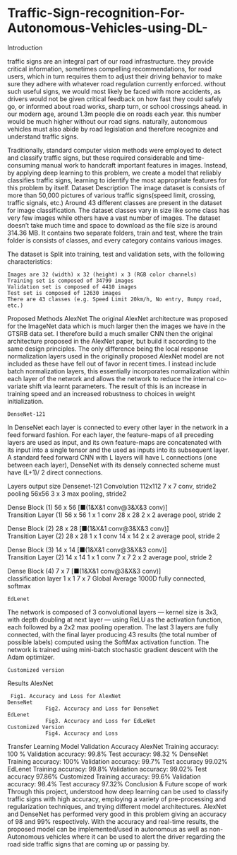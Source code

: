 
# Traffic-Sign-recognition-For-Autonomous-Vehicles-using-DL-






Introduction

traffic signs are an integral part of our road infrastructure. they provide critical information, sometimes compelling recommendations, for road users, which in turn requires them to adjust their driving behavior to make sure they adhere with whatever road regulation currently enforced. without such useful signs, we would most likely be faced with more accidents, as drivers would not be given critical feedback on how fast they could safely go, or informed about road works, sharp turn, or school crossings ahead. in our modern age, around 1.3m people die on roads each year. this number would be much higher without our road signs. naturally, autonomous vehicles must also abide by road legislation and therefore recognize and understand traffic signs.

Traditionally, standard computer vision methods were employed to detect and classify traffic signs, but these required considerable and time-consuming manual work to handcraft important features in images. Instead, by applying deep learning to this problem, we create a model that reliably classifies traffic signs, learning to identify the most appropriate features for this problem by itself.
Dataset Description
The image dataset is consists of more than 50,000 pictures of various traffic signs(speed limit, crossing, traffic signals, etc.) Around 43 different classes are present in the dataset for image classification. The dataset classes vary in size like some class has very few images while others have a vast number of images. The dataset doesn’t take much time and space to download as the file size is around 314.36 MB. It contains two separate folders, train and test, where the train folder is consists of classes, and every category contains various images.

The dataset is Split into training, test and validation sets, with the following characteristics:

	Images are 32 (width) x 32 (height) x 3 (RGB color channels)
	Training set is composed of 34799 images
	Validation set is composed of 4410 images
	Test set is composed of 12630 images
	There are 43 classes (e.g. Speed Limit 20km/h, No entry, Bumpy road, etc.)







Proposed Methods
	AlexNet
The original AlexNet architecture was proposed for the ImageNet data which is much larger then the images we have in the GTSRB data set. I therefore build a much smaller CNN then the original architecture proposed in the AlexNet paper, but build it according to the same design principles. The only difference being the local response normalization layers used in the originally proposed AlexNet model are not included as these have fell out of favor in recent times. I instead include batch normalization layers, this essentially incorporates normalization within each layer of the network and allows the network to reduce the internal co-variate shift via learnt parameters. The result of this is an increase in training speed and an increased robustness to choices in weight initialization.

	DenseNet-121
In DenseNet each layer is connected to every other layer in the network in a feed forward fashion. For each layer, the feature-maps of all preceding layers are used as input, and its own feature-maps are concatenated with its input into a single tensor and the used as inputs into its subsequent layer. A standard feed forward CNN with L layers will have L connections (one between each layer), DenseNet with its densely connected scheme must have (L+1)/ 2 direct connections.

Layers	output size	Densenet-121
Convolution	112x112	7 x 7 conv, stride2
pooling	56x56	3 x 3 max pooling, stride2

Dense Block (1)	56 x 56	[■(1&X&1 conv@3&X&3 conv)]          
Transition Layer (1)	56 x 56	1 x 1 conv
	28 x 28	2 x 2 average pool, stride 2

Dense Block (2)	28 x 28	[■(1&X&1 conv@3&X&3 conv)]    
Transition Layer (2)	28 x 28	1 x 1 conv
	14 x 14	2 x 2 average pool, stride 2

Dense Block (3)	14 x 14	[■(1&X&1 conv@3&X&3 conv)]    
Transition Layer (2)	14 x 14	1 x 1 conv
	7 x 7	2 x 2 average pool, stride 2

Dense Block (4)	7 x 7	[■(1&X&1 conv@3&X&3 conv)]    
classification layer	1 x 1	7 x 7 Global Average 
		1000D fully connected, softmax

	EdLenet 

The network is composed of 3 convolutional layers — kernel size is 3x3, with depth doubling at next layer — using ReLU as the activation function, each followed by a 2x2 max pooling operation. The last 3 layers are fully connected, with the final layer producing 43 results (the total number of possible labels) computed using the SoftMax activation function. The network is trained using mini-batch stochastic gradient descent with the Adam optimizer.


	Customized version

Results
	AlexNet


  




     Fig1. Accuracy and Loss for AlexNet
	DenseNet
				Fig2. Accuracy and Loss for DenseNet
	EdLenet
				Fig3. Accuracy and Loss for EdLeNet
	Customized Version
				Fig4. Accuracy and Loss 
Transfer Learning Model	Validation Accuracy 
AlexNet	Training accuracy: 100 %
Validation accuracy: 99.8%
Test accuracy: 98.32 %
 DenseNet	Training accuracy: 100%
Validation accuracy: 99.7%
Test accuracy 99.02%
 EdLenet	Training accuracy: 99.8%
Validation accuracy: 99.02%
Test accuracy 97.86%
Customized 	Training accuracy: 99.6%
Validation accuracy: 98.4%
Test accuracy 97.32%
Conclusion & Future scope of work
Through this project, understood how deep learning can be used to classify traffic signs with high accuracy, employing a variety of pre-processing and regularization techniques, and trying different model architectures.
AlexNet and DenseNet has performed very good in this problem giving an accuracy of 98 and 99% respectively.  With the accuracy and real-time results, the proposed model can be implemented/used in autonomous as well as non-Autonomous vehicles where it can be used to alert the driver regarding the road side traffic signs that are coming up or passing by.
